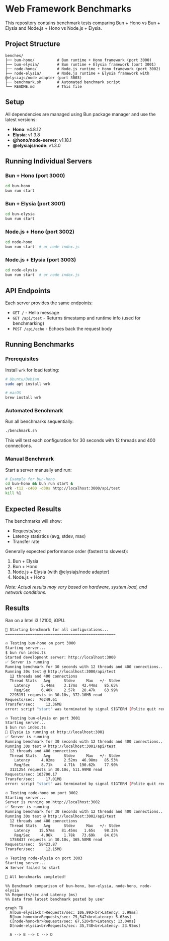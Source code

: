 # Web Framework Benchmarks

This repository contains benchmark tests comparing Bun + Hono vs Bun + Elysia and Node.js + Hono vs Node.js + Elysia.

## Project Structure

```
benches/
├── bun-hono/          # Bun runtime + Hono framework (port 3000)
├── bun-elysia/        # Bun runtime + Elysia framework (port 3001)
├── node-hono/         # Node.js runtime + Hono framework (port 3002)
├── node-elysia/       # Node.js runtime + Elysia framework with @elysiajs/node adapter (port 3003)
├── benchmark.sh       # Automated benchmark script
└── README.md          # This file
```

## Setup

All dependencies are managed using Bun package manager and use the latest versions:

- **Hono**: v4.8.12
- **Elysia**: v1.3.8
- **@hono/node-server**: v1.18.1
- **@elysiajs/node**: v1.3.0

## Running Individual Servers

### Bun + Hono (port 3000)
```bash
cd bun-hono
bun run start
```

### Bun + Elysia (port 3001)
```bash
cd bun-elysia
bun run start
```

### Node.js + Hono (port 3002)
```bash
cd node-hono
bun run start  # or node index.js
```

### Node.js + Elysia (port 3003)
```bash
cd node-elysia
bun run start  # or node index.js
```

## API Endpoints

Each server provides the same endpoints:

- `GET /` - Hello message
- `GET /api/test` - Returns timestamp and runtime info (used for benchmarking)
- `POST /api/echo` - Echoes back the request body

## Running Benchmarks

### Prerequisites

Install `wrk` for load testing:

```bash
# Ubuntu/Debian
sudo apt install wrk

# macOS
brew install wrk
```

### Automated Benchmark

Run all benchmarks sequentially:

```bash
./benchmark.sh
```

This will test each configuration for 30 seconds with 12 threads and 400 connections.

### Manual Benchmark

Start a server manually and run:

```bash
# Example for bun-hono
cd bun-hono && bun run start &
wrk -t12 -c400 -d30s http://localhost:3000/api/test
kill %1
```

## Expected Results

The benchmarks will show:
- Requests/sec
- Latency statistics (avg, stdev, max)
- Transfer rate

Generally expected performance order (fastest to slowest):
1. Bun + Elysia
2. Bun + Hono
3. Node.js + Elysia (with @elysiajs/node adapter)
4. Node.js + Hono

*Note: Actual results may vary based on hardware, system load, and network conditions.*

## Results

Ran on a Intel i3 12100, iGPU.

```sh
🚀 Starting benchmark for all configurations...
=================================================

🔥 Testing bun-hono on port 3000
Starting server...
$ bun run index.ts
Started development server: http://localhost:3000
✅ Server is running
Running benchmark for 30 seconds with 12 threads and 400 connections...
Running 30s test @ http://localhost:3000/api/test
  12 threads and 400 connections
  Thread Stats   Avg      Stdev     Max   +/- Stdev
    Latency     5.44ms    3.17ms  42.44ms   85.65%
    Req/Sec     6.40k     2.57k   20.47k    63.99%
  2295151 requests in 30.10s, 372.10MB read
Requests/sec:  76249.61
Transfer/sec:     12.36MB
error: script "start" was terminated by signal SIGTERM (Polite quit request)

🔥 Testing bun-elysia on port 3001
Starting server...
$ bun run index.ts
🦊 Elysia is running at http://localhost:3001
✅ Server is running
Running benchmark for 30 seconds with 12 threads and 400 connections...
Running 30s test @ http://localhost:3001/api/test
  12 threads and 400 connections
  Thread Stats   Avg      Stdev     Max   +/- Stdev
    Latency     4.02ms    2.52ms  46.98ms   85.53%
    Req/Sec     8.71k     4.71k  190.62k    77.90%
  3121254 requests in 30.10s, 511.99MB read
Requests/sec: 103700.17
Transfer/sec:     17.01MB
error: script "start" was terminated by signal SIGTERM (Polite quit request)

🔥 Testing node-hono on port 3002
Starting server...
Server is running on http://localhost:3002
✅ Server is running
Running benchmark for 30 seconds with 12 threads and 400 connections...
Running 30s test @ http://localhost:3002/api/test
  12 threads and 400 connections
  Thread Stats   Avg      Stdev     Max   +/- Stdev
    Latency    15.57ms   81.45ms   1.65s    98.35%
    Req/Sec     4.96k     1.78k   73.69k    84.65%
  1758437 requests in 30.10s, 365.58MB read
Requests/sec:  58423.87
Transfer/sec:     12.15MB

🔥 Testing node-elysia on port 3003
Starting server...
❌ Server failed to start

🎉 All benchmarks completed!
```

```mermaid
%% Benchmark comparison of bun-hono, bun-elysia, node-hono, node-elysia
%% Requests/sec and Latency (ms)
%% Data from latest benchmark posted by user

graph TD
  A[bun-elysia<br>Requests/sec: 106,993<br>Latency: 3.99ms]
  B[bun-hono<br>Requests/sec: 75,547<br>Latency: 5.63ms]
  C[node-hono<br>Requests/sec: 67,520<br>Latency: 13.04ms]
  D[node-elysia<br>Requests/sec: 35,748<br>Latency: 23.95ms]

  A --> B --> C --> D
````
